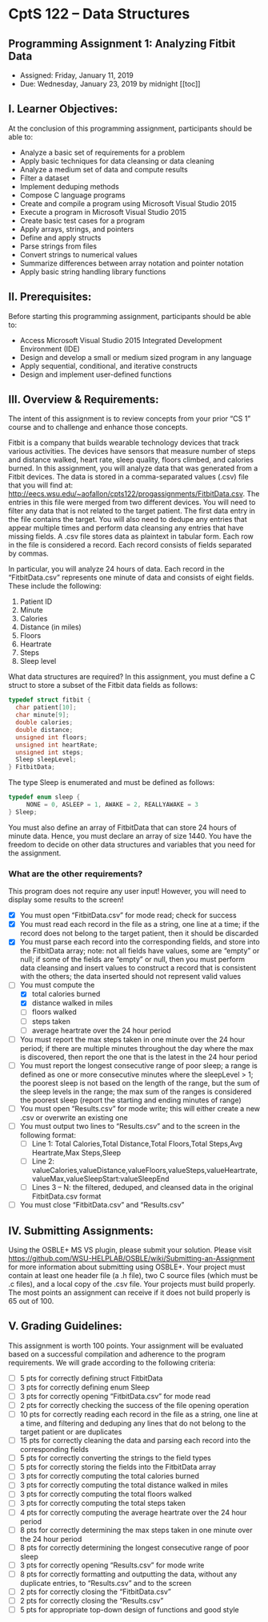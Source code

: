 # CptS 122 – Data Structures
## Programming Assignment 1: Analyzing Fitbit Data
- Assigned: Friday, January 11, 2019
- Due: Wednesday, January 23, 2019 by midnight
[[toc]]

## I. Learner Objectives:
At the conclusion of this programming assignment, participants should be able to:
- Analyze a basic set of requirements for a problem
- Apply basic techniques for data cleansing or data cleaning
- Analyze a medium set of data and compute results
- Filter a dataset
- Implement deduping methods
- Compose C language programs
- Create and compile a program using Microsoft Visual Studio 2015
- Execute a program in Microsoft Visual Studio 2015
- Create basic test cases for a program
- Apply arrays, strings, and pointers
- Define and apply structs
- Parse strings from files
- Convert strings to numerical values
- Summarize differences between array notation and pointer notation
- Apply basic string handling library functions

## II. Prerequisites:
Before starting this programming assignment, participants should be able to:
- Access Microsoft Visual Studio 2015 Integrated Development Environment (IDE)
- Design and develop a small or medium sized program in any language
- Apply sequential, conditional, and iterative constructs
- Design and implement user-defined functions

## III. Overview & Requirements:
The intent of this assignment is to review concepts from your prior “CS 1” course and to challenge and enhance those concepts.

Fitbit is a company that builds wearable technology devices that track various activities. The devices have sensors that measure number of steps and distance walked, heart rate, sleep quality, floors climbed, and calories burned. In this assignment, you will analyze data that was generated from a Fitbit devices. The data is stored in a comma-separated values (.csv) file that you will find at: http://eecs.wsu.edu/~aofallon/cpts122/progassignments/FitbitData.csv. The entries in this file were merged from two different devices. You will need to filter any data that is not related to the target patient. The first data entry in the file contains the target. You will also need to dedupe any entries that appear multiple times and perform data cleansing any entries that have missing fields. A .csv file stores data as plaintext in tabular form. Each row in the file is considered a record. Each record consists of fields separated by commas.

In particular, you will analyze 24 hours of data. Each record in the “FitbitData.csv” represents one minute of data and consists of eight fields. These include the following:

1.    Patient ID
2.    Minute
3.    Calories
4.    Distance (in miles)
5.    Floors
6.    Heartrate
7.    Steps
8.    Sleep level

What data structures are required?
In this assignment, you must define a C struct to store a subset of the Fitbit data fields as follows:

```c
typedef struct fitbit {
  char patient[10];
  char minute[9];
  double calories;
  double distance;
  unsigned int floors;
  unsigned int heartRate;
  unsigned int steps;
  Sleep sleepLevel;
} FitbitData;
```

The type Sleep is enumerated and must be defined as follows:
```c
typedef enum sleep {
     NONE = 0, ASLEEP = 1, AWAKE = 2, REALLYAWAKE = 3
} Sleep;
```

You must also define an array of FitbitData that can store 24 hours of minute data. Hence, you must declare an array of size 1440. You have the freedom to decide on other data structures and variables that you need for the assignment.

### What are the other requirements?

This program does not require any user input! However, you will need to display some results to the screen!
- [x] You must open “FitbitData.csv” for mode read; check for success
- [x] You must read each record in the file as a string, one line at a time; if the record does not belong to the target patient, then it should be discarded
- [x] You must parse each record into the corresponding fields, and store into the FitbitData array; note: not all fields have values, some are “empty” or null; if some of the fields are “empty” or null, then you must perform data cleansing and insert values to construct a record that is consistent with the others; the data inserted should not represent valid values
- [ ] You must compute the
  - [x]  total calories burned
  - [x]  distance walked in miles
  - [ ]  floors walked
  - [ ]  steps taken
  - [ ]  average heartrate over the 24 hour period
- [ ] You must report the max steps taken in one minute over the 24 hour period; if there are multiple minutes throughout the day where the max is discovered, then report the one that is the latest in the 24 hour period
- [ ] You must report the longest consecutive range of poor sleep; a range is defined as one or more consecutive minutes where the sleepLevel > 1; the poorest sleep is not based on the length of the range, but the sum of the sleep levels in the range; the max sum of the ranges is considered the poorest sleep (report the starting and ending minutes of range)
- [ ] You must open “Results.csv” for mode write; this will either create a new .csv or overwrite an existing one
- [ ] You must output two lines to “Results.csv” and to the screen in the following format:
  - [ ]  Line 1: Total Calories,Total Distance,Total Floors,Total Steps,Avg Heartrate,Max Steps,Sleep
  - [ ]  Line 2: valueCalories,valueDistance,valueFloors,valueSteps,valueHeartrate,valueMax,valueSleepStart:valueSleepEnd
  - [ ]  Lines 3 – N: the filtered, deduped, and cleansed data in the original FitbitData.csv format

- [ ] You must close “FitbitData.csv” and “Results.csv”

## IV. Submitting Assignments:
Using the OSBLE+ MS VS plugin, please submit your solution. Please visit https://github.com/WSU-HELPLAB/OSBLE/wiki/Submitting-an-Assignment for more information about submitting using OSBLE+.
Your project must contain at least one header file (a .h file), two C source files (which must be .c files), and a local copy of the .csv file.
Your projects must build properly. The most points an assignment can receive if it does not build properly is 65 out of 100.


## V. Grading Guidelines:

This assignment is worth 100 points. Your assignment will be evaluated based on a successful compilation and adherence to the program requirements. We will grade according to the following criteria:


- [ ] 5 pts for correctly defining struct FitbitData
- [ ] 3 pts for correctly defining enum Sleep
- [ ] 3 pts for correctly opening “FitbitData.csv” for mode read
- [ ] 2 pts for correctly checking the success of the file opening operation
- [ ] 10 pts for correctly reading each record in the file as a string, one line at a time, and filtering and deduping any lines that do not belong to the target patient or are duplicates
- [ ] 15 pts for correctly cleaning the data and parsing each record into the corresponding fields
- [ ] 5 pts for correctly converting the strings to the field types
- [ ] 5 pts for correctly storing the fields into the FitbitData array
- [ ] 3 pts for correctly computing the total calories burned
- [ ] 3 pts for correctly computing the total distance walked in miles
- [ ] 3 pts for correctly computing the total floors walked
- [ ] 3 pts for correctly computing the total steps taken
- [ ] 4 pts for correctly computing the average heartrate over the 24 hour period
- [ ] 8 pts for correctly determining the max steps taken in one minute over the 24 hour period
- [ ] 8 pts for correctly determining the longest consecutive range of poor sleep
- [ ] 3 pts for correctly opening “Results.csv” for mode write
- [ ] 8 pts for correctly formatting and outputting the data, without any duplicate entries, to “Results.csv” and to the screen
- [ ] 2 pts for correctly closing the “FitbitData.csv”
- [ ] 2 pts for correctly closing the “Results.csv”
- [ ] 5 pts for appropriate top-down design of functions and good style
